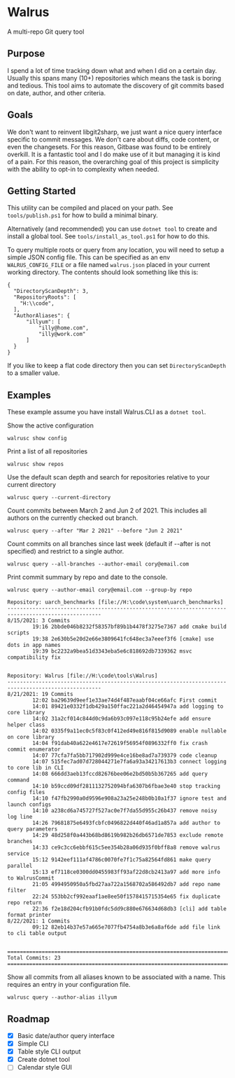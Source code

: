 # Walrus

A multi-repo Git query tool

## Purpose

I spend a lot of time tracking down what and when I did on a certain day. Usually this spans many (10+) repositories which means the task is boring and tedious. This 
tool aims to automate the discovery of git commits based on date, author, and other criteria. 

## Goals

We don't want to reinvent libgit2sharp, we just want a nice query interface specific to commit messages. We don't care about diffs, code content, or even the changesets.
For this reason, Gitbase was found to be entirely overkill. It is a fantastic tool and I do make use of it but managing it is kind of a pain. For this reason, the 
overarching goal of this project is simplicity with the ability to opt-in to complexity when needed.

## Getting Started

This utility can be compiled and placed on your path. See `tools/publish.ps1` for how to build a minimal binary.

Alternatively (and recommended) you can use `dotnet tool` to create and install a global tool. See `tools/install_as_tool.ps1` for how to do this.

To query multiple roots or query from any location, you will need to setup a simple JSON config file. This can be specified as an env `WALRUS_CONFIG_FILE` or a file
named `walrus.json` placed in your current working directory. The contents should look something like this is:

```
{
  "DirectoryScanDepth": 3,
  "RepositoryRoots": [
    "H:\\code",
  ],
  "AuthorAliases": {
	  "illyum": [
		  "illy@home.com",
		  "illy@work.com"
	  ]
  }
}
```

If you like to keep a flat code directory then you can set `DirectoryScanDepth` to a smaller value.


## Examples

These example assume you have install Walrus.CLI as a `dotnet tool`.

Show the active configuration
```
walrusc show config
```
  
Print a list of all repositories
```
walrusc show repos
```

Use the default scan depth and search for repositories relative to your current directory
```
walrusc query --current-directory
```
  
Count commits between March 2 and Jun 2 of 2021. This includes all authors on the currently checked out branch.
```
walrusc query --after "Mar 2 2021" --before "Jun 2 2021"
```
  

Count commits on all branches since last week (default if --after is not specified) and restrict to a single author.
```
walrusc query --all-branches --author-email cory@email.com
```

Print commit summary by repo and date to the console.
```
walrusc query --author-email cory@email.com --group-by repo

Repository: uarch_benchmarks [file://H:\code\system\uarch_benchmarks]
----------------------------------------------------------------------------------------------------
8/15/2021: 3 Commits
        19:16 2bbde046b8232f58357bf89b1b4478f3275e7367 add cmake build scripts
        19:38 2e630b5e20d2e66e3809641fc648ec3a7eeef3f6 [cmake] use dots in app names
        19:39 bc2232a9bea51d3343eba5e6c818692db7339362 msvc compatibility fix


Repository: Walrus [file://H:\code\tools\Walrus]
----------------------------------------------------------------------------------------------------
8/21/2021: 19 Commits
        12:02 ba29639d9eef1e33ae74d4f487eaabf04ce66afc First commit
        14:01 89421e0332f1db429a150ffac221a2d46454947a add logging to core library
        14:02 31a2cf014c844d0c9da6b93c097e118c95b24efe add ensure helper class
        14:02 0335f9a11ec0c5f83c0f412ed49e816f815d9089 enable nullable on core library
        14:04 f91dab40a622e4617e72619f56954f0896332ff0 fix crash commit enumerator
        14:07 77cfa7fa5bb717902d999e4ce16be8ad7a739379 code cleanup
        14:07 515fec7ad07d728044271e7fa6a93a34217613b3 connect logging to core lib in CLI
        14:08 666dd3aeb13fccd82676bee06e2bd50b5b367265 add query command
        14:10 b59ccd09df2811132752094bfa6307b6fbae3e40 stop tracking config files
        14:10 f47fb2990a0d9596e908a23a25e248b0b10a1f37 ignore test and launch configs
        14:10 a238cd6a745727f527ac0e7f7da55d955c26b437 remove noisy log line
        14:26 79681875e6493fcbfc0496822d440f46ad1a857a add author to query parameters
        14:29 48d258f0a443b68bd8619b982b26db6571de7853 exclude remote branches
        14:33 ce9c3cc6ebbf615c5ee354b28a06d935f0bff8a8 remove walrus service
        15:12 9142eef111af4786c0070fe7f1c75a82564fd861 make query parallel
        15:13 ef7118ce0300dd0455983ff93af22d8cb2413a97 add more info to WalrusCommit
        21:05 4994950950a5fbd27aa722a1568702a586492db7 add repo name filter
        22:24 553bb2cf992eaaf1ae8ee50f1578415715354e65 fix duplicate repo return
        22:36 f2e18d204cfb91b0fdc5dd9c880e676634d68db3 [cli] add table format printer
8/22/2021: 1 Commits
        09:12 82eb14b37e57a665e7077fb4754a8b3e6a8af6de add file link to cli table output


====================================================================================================
Total Commits: 23
====================================================================================================
```

Show all commits from all aliases known to be associated with a name. This requires an entry in your configuration file.
```
walrusc query --author-alias illyum
```

## Roadmap

- [x] Basic date/author query interface 
- [x] Simple CLI 
- [x] Table style CLI output
- [x] Create dotnet tool
- [ ] Calendar style GUI 
